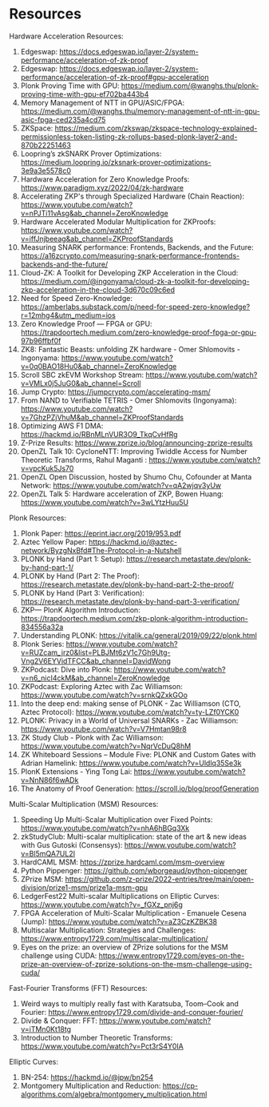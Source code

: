 # Resources

Hardware Acceleration Resources:
1. Edgeswap: https://docs.edgeswap.io/layer-2/system-performance/acceleration-of-zk-proof
2. Edgeswap: https://docs.edgeswap.io/layer-2/system-performance/acceleration-of-zk-proof#gpu-acceleration
3. Plonk Proving Time with GPU: https://medium.com/@wanghs.thu/plonk-proving-time-with-gpu-ef702ba443b4
4. Memory Management of NTT in GPU/ASIC/FPGA: https://medium.com/@wanghs.thu/memory-management-of-ntt-in-gpu-asic-fpga-ced235a4cd75
5. ZKSpace: https://medium.com/zkswap/zkspace-technology-explained-permissionless-token-listing-zk-rollups-based-plonk-layer2-and-870b22251463
6. Loopring’s zkSNARK Prover Optimizations: https://medium.loopring.io/zksnark-prover-optimizations-3e9a3e5578c0
7. Hardware Acceleration for Zero Knowledge Proofs: https://www.paradigm.xyz/2022/04/zk-hardware
8. Accelerating ZKP's through Specialized Hardware (Chain Reaction): https://www.youtube.com/watch?v=nPJTi11vAsg&ab_channel=ZeroKnowledge
9. Hardware Accelerated Modular Multiplication for ZKProofs: https://www.youtube.com/watch?v=iffJnjbeeag&ab_channel=ZKProofStandards
10. Measuring SNARK performance: Frontends, Backends, and the Future: https://a16zcrypto.com/measuring-snark-performance-frontends-backends-and-the-future/
11. Cloud-ZK: A Toolkit for Developing ZKP Acceleration in the Cloud: https://medium.com/@ingonyama/cloud-zk-a-toolkit-for-developing-zkp-acceleration-in-the-cloud-3d670c09c6ed
12. Need for Speed Zero-Knowledge: https://amberlabs.substack.com/p/need-for-speed-zero-knowledge?r=12mhg4&utm_medium=ios
13. Zero Knowledge Proof — FPGA or GPU: https://trapdoortech.medium.com/zero-knowledge-proof-fpga-or-gpu-97b96ffbf0f
14. ZK8: Fantastic Beasts: unfolding ZK hardware - Omer Shlomovits - Ingonyama: https://www.youtube.com/watch?v=0q0BAO18Hu0&ab_channel=ZeroKnowledge
15. Scroll SBC zkEVM Workshop Stream: https://www.youtube.com/watch?v=VMLx0j5JuG0&ab_channel=Scroll
16. Jump Crypto: https://jumpcrypto.com/accelerating-msm/
17. From NAND to Verifiable TETRIS - Omer Shlomovits (Ingonyama): https://www.youtube.com/watch?v=7GhzPZjVhuM&ab_channel=ZKProofStandards
18. Optimizing AWS F1 DMA: https://hackmd.io/RBnMLnVUR3O9_TkqCvHfRg
19. Z-Prize Results: https://www.zprize.io/blog/announcing-zprize-results
12. OpenZL Talk 10: CycloneNTT: Improving Twiddle Access for Number Theoretic Transforms, Rahul Maganti : https://www.youtube.com/watch?v=vpcKuk5Js70
13. OpenZL Open Discussion, hosted by Shumo Chu, Cofounder at Manta Network: https://www.youtube.com/watch?v=qA2wjqv3yUw
14. OpenZL Talk 5: Hardware acceleration of ZKP, Bowen Huang: https://www.youtube.com/watch?v=3wLYtzHuu5U

Plonk Resources:
1. Plonk Paper: https://eprint.iacr.org/2019/953.pdf
2. Aztec Yellow Paper: https://hackmd.io/@aztec-network/ByzgNxBfd#The-Protocol-in-a-Nutshell
3. PLONK by Hand (Part 1: Setup): https://research.metastate.dev/plonk-by-hand-part-1/
4. PLONK by Hand (Part 2: The Proof): https://research.metastate.dev/plonk-by-hand-part-2-the-proof/
5. PLONK by Hand (Part 3: Verification): https://research.metastate.dev/plonk-by-hand-part-3-verification/
6. ZKP— PlonK Algorithm Introduction: https://trapdoortech.medium.com/zkp-plonk-algorithm-introduction-834556a32a
7. Understanding PLONK: https://vitalik.ca/general/2019/09/22/plonk.html
8. Plonk Series: https://www.youtube.com/watch?v=RUZcam_jrz0&list=PLBJMt6zV1c7Gh9Utg-Vng2V6EYVidTFCC&ab_channel=DavidWong
9. ZKPodcast: Dive into Plonk: https://www.youtube.com/watch?v=n6_nicI4ckM&ab_channel=ZeroKnowledge
10. ZKPodcast: Exploring Aztec with Zac Williamson: https://www.youtube.com/watch?v=srnkQZxkGOo
11. Into the deep end: making sense of PLONK - Zac Williamson (CTO, Aztec Protocol): https://www.youtube.com/watch?v=ty-LZf0YCK0
12. PLONK: Privacy in a World of Universal SNARKs - Zac Williamson: https://www.youtube.com/watch?v=V7Hmtan98r8
13. ZK Study Club - Plonk with Zac Williamson: https://www.youtube.com/watch?v=NqrVcDuQ8hM
14. ZK Whiteboard Sessions – Module Five: PLONK and Custom Gates with Adrian Hamelink: https://www.youtube.com/watch?v=Uldlq35Se3k
15. PlonK Extensions - Ying Tong Lai: https://www.youtube.com/watch?v=NnN86f6wADk
16. The Anatomy of Proof Generation: https://scroll.io/blog/proofGeneration

Multi-Scalar Multiplication (MSM) Resources: 
1. Speeding Up Multi-Scalar Multiplication over Fixed Points: https://www.youtube.com/watch?v=nhA6hBGq3Xk
2. zkStudyClub: Multi-scalar multiplication: state of the art & new ideas with Gus Gutoski (Consensys): https://www.youtube.com/watch?v=Bl5mQA7UL2I
3. HardCAML MSM: https://zprize.hardcaml.com/msm-overview
4. Python Pippenger: https://github.com/wborgeaud/python-pippenger
5. ZPrize MSM: https://github.com/z-prize/2022-entries/tree/main/open-division/prize1-msm/prize1a-msm-gpu
6. LedgerFest22 Multi-scalar Multiplications on Elliptic Curves: https://www.youtube.com/watch?v=_fGXz_pnj6g
7. FPGA Acceleration of Multi-Scalar Multiplication - Emanuele Cesena (Jump): https://www.youtube.com/watch?v=aZ3CzKZBK38
8. Multiscalar Multiplication: Strategies and Challenges: https://www.entropy1729.com/multiscalar-multiplication/
9. Eyes on the prize: an overview of ZPrize solutions for the MSM challenge using CUDA: https://www.entropy1729.com/eyes-on-the-prize-an-overview-of-zprize-solutions-on-the-msm-challenge-using-cuda/

Fast-Fourier Transforms (FFT) Resources: 
1. Weird ways to multiply really fast with Karatsuba, Toom–Cook and Fourier: 
https://www.entropy1729.com/divide-and-conquer-fourier/
2. Divide & Conquer: FFT: https://www.youtube.com/watch?v=iTMn0Kt18tg
3. Introduction to Number Theoretic Transforms: https://www.youtube.com/watch?v=Pct3rS4Y0IA

Elliptic Curves:
1. BN-254: https://hackmd.io/@jpw/bn254
2. Montgomery Multiplication and Reduction: https://cp-algorithms.com/algebra/montgomery_multiplication.html
